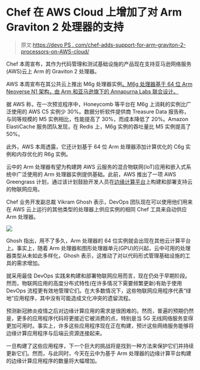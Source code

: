 # Chef 在 AWS Cloud 上增加了对 Arm Graviton 2 处理器的支持

> 原文:[https://devo PS . com/chef-adds-support-for-arm-graviton-2-processors-on-AWS-cloud/](https://devops.com/chef-adds-support-for-arm-graviton-2-processors-on-aws-cloud/)

Chef 本周宣布，其作为代码管理和测试基础设施的产品现在支持亚马逊网络服务(AWS)云上 Arm 的 Graviton 2 处理器。

AWS 本周宣布在其公共云上推出 M6g 处理器实例[。M6g 处理器基于 64 位 Arm Neoverse N1 架构，由 Arm 和亚马逊旗下的 Annapurna Labs 联合设计。](https://aws.amazon.com/blogs/aws/new-m6g-ec2-instances-powered-by-arm-based-aws-graviton2/)

据 AWS 称，在一次预览程序中，Honeycomb 等平台在 M6g 上消耗的实例比广泛使用的 AWS C5 实例少 30%。数据分析软件提供商 Treasure Data 报告称，与同等规模的 M5 实例相比，性能提高了 30%，而成本降低了 20%。Amazon ElastiCache 服务团队发现，在 Redis 上，M6g 实例的吞吐量比 M5 实例提高了 50%。

此外，AWS 本周透露，它还计划基于 64 位 Arm 处理器添加计算优化的 C6g 实例和内存优化的 R6g 实例。

云中的 Arm 处理器有望为构建跨 AWS 云服务的混合物联网(IoT)应用和嵌入式系统中广泛使用的 Arm 处理器实例提供基础。此前，AWS 推出了一项 AWS Greengrass 计划，通过该计划鼓励开发人员在[边缘计算平台](https://devops.com/aws-adds-gui-to-snow-edge-computing-family/)上构建和部署支持云的物联网应用。

Chef 业务开发副总裁 Vikram Ghosh 表示，DevOps 团队现在可以使用他们用来在 AWS 云上运行的其他类型的处理器上供应实例的相同 Chef 工具来自动供应 Arm 处理器。

![](../Images/48bd13793195e02b665b2f844e0dd43a.png)

Ghosh 指出，用不了多久，Arm 处理器的 64 位实例就会出现在其他云计算平台上。事实上，随着 Arm 处理器和图形处理器单元(GPU)的兴起，云中可用的处理器类型从未如此多样化，Ghosh 表示，这推动了对以代码形式管理基础设施的工具的需求增加。

就采用最佳 DevOps 实践来构建和部署物联网应用而言，现在仍处于早期阶段。然而，物联网应用的高度分布式特性(在许多情况下需要频繁更新)有助于使用 DevOps 流程更有效地管理它们。在大多数情况下，这些物联网应用程序代表“绿地”应用程序，其中没有可能造成文化冲突的遗留流程。

预测新冠肺炎疫情之后对边缘计算应用的需求是很困难的。然而，普遍的预期仍然是，更多的应用程序代码将更接近它被消费的点，特别是当 5G 无线网络服务变得更加可用时。事实上，许多这些应用程序现在正在构建，预计这些网络服务能够将边缘计算应用程序与后端云资源连接起来。

一旦构建了这些应用程序，下一个巨大的挑战将是找到一种方法来保护它们并持续更新它们。然而，与此同时，今天在云中为基于 Arm 处理器的边缘计算平台构建的边缘计算应用程序的数量将大幅增加。